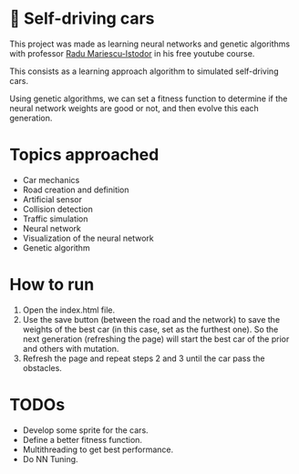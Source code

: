# 🚗 Self-driving cars

This project was made as learning neural networks and genetic algorithms with 
professor [Radu Mariescu-Istodor](https://radufromfinland.com/) in his free
youtube course.

This consists as a learning approach algorithm to simulated self-driving cars.

Using genetic algorithms, we can set a fitness function to determine if the 
neural network weights are good or not, and then evolve this each generation.

# Topics approached

* Car mechanics
* Road creation and definition
* Artificial sensor
* Collision detection
* Traffic simulation
* Neural network
* Visualization of the neural network
* Genetic algorithm


# How to run

1. Open the index.html file.
2. Use the save button (between the road and the network) to save the weights 
of the best car (in this case, set as the furthest one). So the next generation 
(refreshing the page) will start the best car of the prior and others with 
mutation.
3. Refresh the page and repeat steps 2 and 3 until the car pass the obstacles.

# TODOs

* Develop some sprite for the cars.
* Define a better fitness function.
* Multithreading to get best performance.
* Do NN Tuning.
